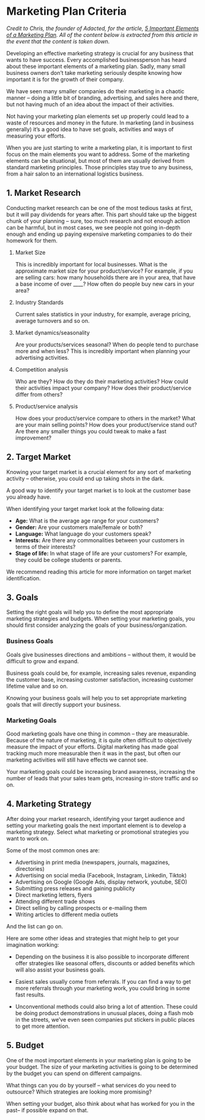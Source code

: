 # Marketing Plan Criteria

_Credit to Chris, the founder of Adacted, for the article, [5 Important Elements of a Marketing Plan](https://adacted.com/marketing-plan-elements/). All of the content below is extracted from this article in the event that the content is taken down._

Developing an effective marketing strategy is crucial for any business that wants to have success. Every accomplished businessperson has heard about these important elements of a marketing plan. Sadly, many small business owners don’t take marketing seriously despite knowing how important it is for the growth of their company.

We have seen many smaller companies do their marketing in a chaotic manner – doing a little bit of branding, advertising, and sales here and there, but not having much of an idea about the impact of their activities.

Not having your marketing plan elements set up properly could lead to a waste of resources and money in the future. In marketing (and in business generally) it’s a good idea to have set goals, activities and ways of measuring your efforts.

When you are just starting to write a marketing plan, it is important to first focus on the main elements you want to address. Some of the marketing elements can be situational, but most of them are usually derived from standard marketing principles. Those principles stay true to any business, from a hair salon to an international logistics business.

## 1. Market Research

Conducting market research can be one of the most tedious tasks at first, but it will pay dividends for years after. This part should take up the biggest chunk of your planning – sure, too much research and not enough action can be harmful, but in most cases, we see people not going in-depth enough and ending up paying expensive marketing companies to do their homework for them.


1. Market Size

   This is incredibly important for local businesses. What is the approximate market size for your product/service? For example, if you are selling cars: how many households there are in your area, that have a base income of over ____? How often do people buy new cars in your area?

2. Industry Standards
   
   Current sales statistics in your industry, for example, average pricing, average turnovers and so on.

3. Market dynamics/seasonality
   
   Are your products/services seasonal? When do people tend to purchase more and when less? This is incredibly important when planning your advertising activities.

4. Competition analysis
   
   Who are they? How do they do their marketing activities? How could their activities impact your company? How does their product/service differ from others?

5. Product/service analysis
   
   How does your product/service compare to others in the market? What are your main selling points? How does your product/service stand out? Are there any smaller things you could tweak to make a fast improvement?

## 2. Target Market

Knowing your target market is a crucial element for any sort of marketing activity – otherwise, you could end up taking shots in the dark.

A good way to identify your target market is to look at the customer base you already have.

When identifying your target market look at the following data:

- **Age:** What is the average age range for your customers?
- **Gender:** Are your customers male/female or both?
- **Language:** What language do your customers speak?
- **Interests:** Are there any commonalities between your customers in terms of their interests?
- **Stage of life:** In what stage of life are your customers? For example, they could be college students or parents.

We recommend reading this article for more information on target market identification.

## 3. Goals
Setting the right goals will help you to define the most appropriate marketing strategies and budgets. When setting your marketing goals, you should first consider analyzing the goals of your business/organization.

### Business Goals

Goals give businesses directions and ambitions – without them, it would be difficult to grow and expand.

Business goals could be, for example, increasing sales revenue, expanding the customer base, increasing customer satisfaction, increasing customer lifetime value and so on.

Knowing your business goals will help you to set appropriate marketing goals that will directly support your business.

### Marketing Goals

Good marketing goals have one thing in common – they are measurable. Because of the nature of marketing, it is quite often difficult to objectively measure the impact of your efforts. Digital marketing has made goal tracking much more measurable then it was in the past, but often our marketing activities will still have effects we cannot see.

Your marketing goals could be increasing brand awareness, increasing the number of leads that your sales team gets, increasing in-store traffic and so on.

## 4. Marketing Strategy

After doing your market research, identifying your target audience and setting your marketing goals the next important element is to develop a marketing strategy. Select what marketing or promotional strategies you want to work on.

Some of the most common ones are:

- Advertising in print media (newspapers, journals, magazines, directories)
- Advertising on social media (Facebook, Instagram, Linkedin, Tiktok)
- Advertising on Google (Google Ads, display network, youtube, SEO)
- Submitting press releases and gaining publicity
- Direct marketing letters, flyers
- Attending different trade shows
- Direct selling by calling prospects or e-mailing them
- Writing articles to different media outlets

And the list can go on.

Here are some other ideas and strategies that might help to get your imagination working:

- Depending on the business it is also possible to incorporate different offer strategies like seasonal offers, discounts or added benefits which will also assist your business goals.

- Easiest sales usually come from referrals. If you can find a way to get more referrals through your marketing work, you could bring in some fast results.

- Unconventional methods could also bring a lot of attention. These could be doing product demonstrations in unusual places, doing a flash mob in the streets, we’ve even seen companies put stickers in public places to get more attention.

## 5. Budget

One of the most important elements in your marketing plan is going to be your budget. The size of your marketing activities is going to be determined by the budget you can spend on different campaigns.

What things can you do by yourself – what services do you need to outsource? Which strategies are looking more promising?

When setting your budget, also think about what has worked for you in the past– if possible expand on that.